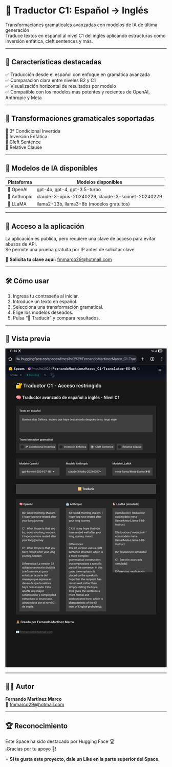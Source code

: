 # 🧠 Traductor C1: Español → Inglés

Transformaciones gramaticales avanzadas con modelos de IA de última generación  
Traduce textos en español al nivel C1 del inglés aplicando estructuras como inversión enfática, cleft sentences y más.

---

## 🚀 Características destacadas

✅ Traducción desde el español con enfoque en gramática avanzada  
✅ Comparación clara entre niveles B2 y C1  
✅ Visualización horizontal de resultados por modelo  
✅ Compatible con los modelos más potentes y recientes de OpenAI, Anthropic y Meta

---

## 🧪 Transformaciones gramaticales soportadas

🔹 3ª Condicional Invertida  
🔹 Inversión Enfática  
🔹 Cleft Sentence  
🔹 Relative Clause

---

## 🤖 Modelos de IA disponibles

| Plataforma   | Modelos disponibles                                      |
|-------------|----------------------------------------------------------|
| 🧠 OpenAI    | gpt-4o, gpt-4, gpt-3.5-turbo                             |
| 🤖 Anthropic | claude-3-opus-20240229, claude-3-sonnet-20240229        |
| 🦙 LLaMA     | llama2-13b, llama3-8b (modelos gratuitos)                |

---

## 🔐 Acceso a la aplicación

La aplicación es pública, pero requiere una clave de acceso para evitar abusos de API.  
Se permite una prueba gratuita por IP antes de solicitar clave.

📩 **Solicita tu clave aquí:** fmmarco29@hotmail.com

---

## 🛠️ Cómo usar

1. Ingresa tu contraseña al iniciar.  
2. Introduce un texto en español.  
3. Selecciona una transformación gramatical.  
4. Elige los modelos deseados.  
5. Pulsa “🔁 Traducir” y compara resultados.

---

## 📸 Vista previa

![Vista previa de la app](./preview.jpg)

---

## 👨‍💻 Autor

**Fernando Martínez Marco**  
📧 fmmarco29@hotmail.com

---

## 🏆 Reconocimiento

Este Space ha sido destacado por Hugging Face 🏆  
¡Gracias por tu apoyo 🙌!

⭐️ **Si te gusta este proyecto, dale un Like en la parte superior del Space.**